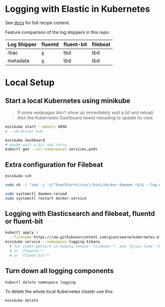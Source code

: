 # Logging with Elastic in Kubernetes

See [docs](docs/index.md) for full recipe content.

Feature comparison of the log shippers in this repo:

| Log Shipper | fluentd | fluent-bit | filebeat |
| ----------- | ------- | ---------- | -------- |
| rbac        | [x](manifests/fluentd/rbac.yaml) | tbd | tbd |
| metadata    | [x](https://github.com/fabric8io/fluent-plugin-kubernetes_metadata_filter) | tbd | tbd |





# Local Setup

## Start a local Kubernetes using minikube

> If some webpages don't show up immediately wait a bit and reload. Also the Kubernetes Dashboard needs reloading to update its view.

```bash
minikube start --memory 4096
# --vm-driver kvm

minikube dashboard
# maybe wait a bit and retry
kubectl get --all-namespaces services,pods
```

## Extra configuration for Filebeat

```bash
minikube ssh

sudo sh -c "sed -i 's/^ExecStart=\/usr\/bin\/docker daemon.*$/& --log-opt labels=io.kubernetes.container.hash,io.kubernetes.container.name,io.kubernetes.pod.name,io.kubernetes.pod.namespace,io.kubernetes.pod.uid/' /etc/systemd/system/docker.service"

sudo systemctl daemon-reload
sudo systemctl restart docker.service
```

## Logging with Elasticsearch and filebeat, fluentd or fluent-bit

```bash
kubectl apply \
  --filename https://raw.githubusercontent.com/giantswarm/kubernetes-elastic-stack/master/manifests-all.yaml
minikube service --namespace logging kibana
  # for index pattern in Kibana choose `filebeat-*` and `@json.time` for Time-field name
  # or `fluentd-*`
  # or `fluent-bit-*`
```

## Turn down all logging components

```bash
kubectl delete namespace logging
```

To delete the whole local Kubernetes cluster use this:

```bash
minikube delete
```
